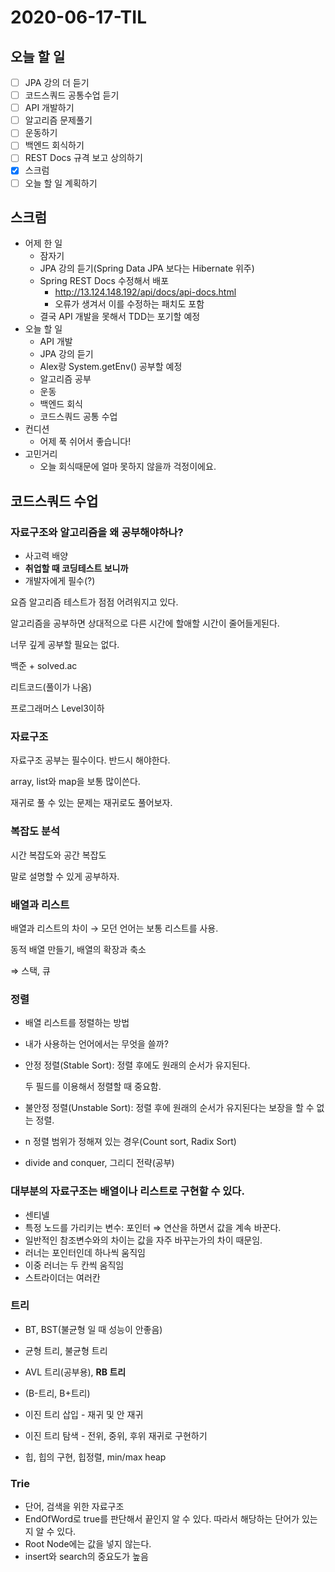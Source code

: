 # 2020-06-17-TIL

## 오늘 할 일

- [ ] JPA 강의 더 듣기
- [ ] 코드스쿼드 공통수업 듣기
- [ ] API 개발하기
- [ ] 알고리즘 문제풀기
- [ ] 운동하기
- [ ] 백엔드 회식하기
- [ ] REST Docs 규격 보고 상의하기
- [x] 스크럼
- [ ] 오늘 할 일 계획하기

## 스크럼

- 어제 한 일
    - 잠자기
    - JPA 강의 듣기(Spring Data JPA 보다는 Hibernate 위주)
    - Spring REST Docs 수정해서 배포
        - http://13.124.148.192/api/docs/api-docs.html
        - 오류가 생겨서 이를 수정하는 패치도 포함
    - 결국 API 개발을 못해서 TDD는 포기할 예정
- 오늘 할 일
    - API 개발
    - JPA 강의 듣기
    - Alex랑 System.getEnv() 공부할 예정
    - 알고리즘 공부
    - 운동
    - 백엔드 회식
    - 코드스쿼드 공통 수업
- 컨디션
    - 어제 푹 쉬어서 좋습니다!
- 고민거리
    - 오늘 회식때문에 얼마 못하지 않을까 걱정이에요.

## 코드스쿼드 수업

### 자료구조와 알고리즘을 왜 공부해야하나?

- 사고력 배양
- **취업할 때 코딩테스트 보니까**
- 개발자에게 필수(?)

요즘 알고리즘 테스트가 점점 어려워지고 있다.

알고리즘을 공부하면 상대적으로 다른 시간에 할애할 시간이 줄어들게된다.

너무 깊게 공부할 필요는 없다.

백준 + solved.ac

리트코드(풀이가 나옴)

프로그래머스 Level3이하

### 자료구조

자료구조 공부는 필수이다. 반드시 해야한다.

array, list와 map을 보통 많이쓴다.

재귀로 풀 수 있는 문제는 재귀로도 풀어보자.

### 복잡도 분석

시간 복잡도와 공간 복잡도

말로 설명할 수 있게 공부하자.

### 배열과 리스트

배열과 리스트의 차이 → 모던 언어는 보통 리스트를 사용.

동적 배열 만들기, 배열의 확장과 축소

⇒ 스택, 큐

### 정렬

- 배열 리스트를 정렬하는 방법

- 내가 사용하는 언어에서는 무엇을 쓸까?

- 안정 정렬(Stable Sort): 정렬 후에도 원래의 순서가 유지된다.

  두 필드를 이용해서 정렬할 때 중요함.

- 불안정 정렬(Unstable Sort): 정렬 후에 원래의 순서가 유지된다는 보장을 할 수 없는 정렬.

- n 정렬 범위가 정해져 있는 경우(Count sort, Radix Sort)
- divide and conquer, 그리디 전략(공부)

### 대부분의 자료구조는 배열이나 리스트로 구현할 수 있다.

- 센티넬
- 특정 노드를 가리키는 변수: 포인터 ⇒ 연산을 하면서 값을 계속 바꾼다.
- 일반적인 참조변수와의 차이는 값을 자주 바꾸는가의 차이 때문임.
- 러너는 포인터인데 하나씩 움직임
- 이중 러너는 두 칸씩 움직임
- 스트라이더는 여러칸

### 트리

- BT, BST(불균형 일 때 성능이 안좋음)

- 균형 트리, 불균형 트리
- AVL 트리(공부용), **RB 트리**
- (B-트리, B+트리)
- 이진 트리 삽입 - 재귀 및 안 재귀
- 이진 트리 탐색 - 전위, 중위, 후위 재귀로 구현하기
- 힙, 힙의 구현, 힙정렬, min/max heap

### Trie

- 단어, 검색을 위한 자료구조
- EndOfWord로 true를 판단해서 끝인지 알 수 있다. 따라서 해당하는 단어가 있는지 알 수 있다.
- Root Node에는 값을 넣지 않는다.
- insert와 search의 중요도가 높음



